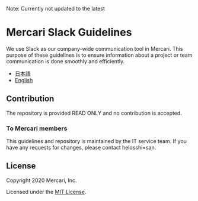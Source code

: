 Note: Currently not updated to the latest

# Mercari Slack Guidelines

We use Slack as our company-wide communication tool in Mercari. This purpose of these guidelines is to ensure information about a  project or team communication is done smoothly and efficiently.

- [日本語](Slack_Guidelines_Ja.md)
- [English](Slack_Guidelines_En.md)

## Contribution

The repository is provided READ ONLY and no contribution is accepted.

### To Mercari members

This guidelines and repository is maintained by the IT service team. If you have any requests for changes, please contact helosshi=san.

## License

Copyright 2020 Mercari, Inc.

Licensed under the [MIT License](LICENSE).
